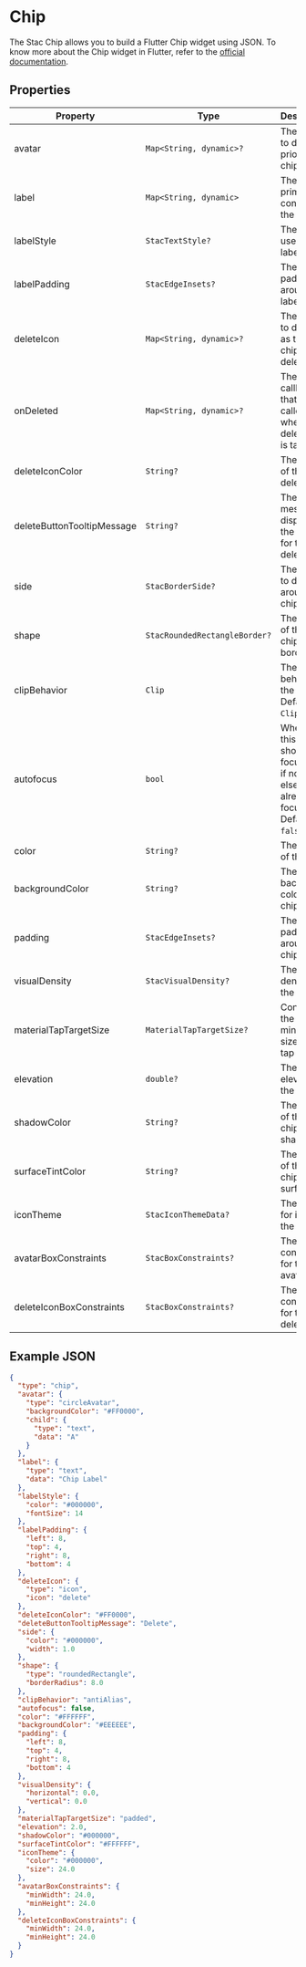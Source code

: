 # Chip

The Stac Chip allows you to build a Flutter Chip widget using JSON.
To know more about the Chip widget in Flutter, refer to the [official documentation](https://api.flutter.dev/flutter/material/Chip-class.html).

## Properties

| Property                   | Type                           | Description                                                                                    |
|----------------------------|--------------------------------|------------------------------------------------------------------------------------------------|
| avatar                     | `Map<String, dynamic>?`        | The widget to display prior to the chip's label.                                               |
| label                      | `Map<String, dynamic>`         | The primary content of the chip.                                                               |
| labelStyle                 | `StacTextStyle?`              | The style to use for the label.                                                                |
| labelPadding               | `StacEdgeInsets?`             | The padding around the label.                                                                  |
| deleteIcon                 | `Map<String, dynamic>?`        | The widget to display as the chip's delete icon.                                               |
| onDeleted                  | `Map<String, dynamic>?`        | The callback that is called when the delete icon is tapped.                                    |
| deleteIconColor            | `String?`                      | The color of the delete icon.                                                                  |
| deleteButtonTooltipMessage | `String?`                      | The message to display in the tooltip for the delete icon.                                     |
| side                       | `StacBorderSide?`             | The border to display around the chip.                                                         |
| shape                      | `StacRoundedRectangleBorder?` | The shape of the chip's border.                                                                |
| clipBehavior               | `Clip`                         | The clip behavior of the chip. Defaults to `Clip.none`.                                        |
| autofocus                  | `bool`                         | Whether this chip should focus itself if nothing else is already focused. Defaults to `false`. |
| color                      | `String?`                      | The color of the chip.                                                                         |
| backgroundColor            | `String?`                      | The background color of the chip.                                                              |
| padding                    | `StacEdgeInsets?`             | The padding around the chip.                                                                   |
| visualDensity              | `StacVisualDensity?`          | The visual density of the chip.                                                                |
| materialTapTargetSize      | `MaterialTapTargetSize?`       | Configures the minimum size of the tap target.                                                 |
| elevation                  | `double?`                      | The elevation of the chip.                                                                     |
| shadowColor                | `String?`                      | The color of the chip's shadow.                                                                |
| surfaceTintColor           | `String?`                      | The color of the chip's surface tint.                                                          |
| iconTheme                  | `StacIconThemeData?`          | The theme for icons in the chip.                                                               |
| avatarBoxConstraints       | `StacBoxConstraints?`         | The constraints for the avatar.                                                                |
| deleteIconBoxConstraints   | `StacBoxConstraints?`         | The constraints for the delete icon.                                                           |

## Example JSON

```json
{
  "type": "chip",
  "avatar": {
    "type": "circleAvatar",
    "backgroundColor": "#FF0000",
    "child": {
      "type": "text",
      "data": "A"
    }
  },
  "label": {
    "type": "text",
    "data": "Chip Label"
  },
  "labelStyle": {
    "color": "#000000",
    "fontSize": 14
  },
  "labelPadding": {
    "left": 8,
    "top": 4,
    "right": 8,
    "bottom": 4
  },
  "deleteIcon": {
    "type": "icon",
    "icon": "delete"
  },
  "deleteIconColor": "#FF0000",
  "deleteButtonTooltipMessage": "Delete",
  "side": {
    "color": "#000000",
    "width": 1.0
  },
  "shape": {
    "type": "roundedRectangle",
    "borderRadius": 8.0
  },
  "clipBehavior": "antiAlias",
  "autofocus": false,
  "color": "#FFFFFF",
  "backgroundColor": "#EEEEEE",
  "padding": {
    "left": 8,
    "top": 4,
    "right": 8,
    "bottom": 4
  },
  "visualDensity": {
    "horizontal": 0.0,
    "vertical": 0.0
  },
  "materialTapTargetSize": "padded",
  "elevation": 2.0,
  "shadowColor": "#000000",
  "surfaceTintColor": "#FFFFFF",
  "iconTheme": {
    "color": "#000000",
    "size": 24.0
  },
  "avatarBoxConstraints": {
    "minWidth": 24.0,
    "minHeight": 24.0
  },
  "deleteIconBoxConstraints": {
    "minWidth": 24.0,
    "minHeight": 24.0
  }
}
```